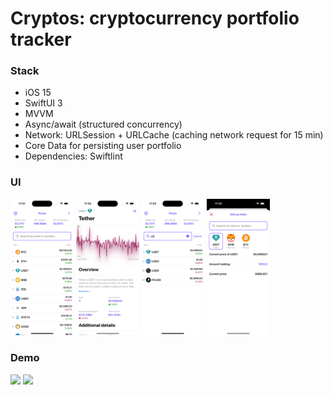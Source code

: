 # Cryptos: cryptocurrency portfolio tracker 

### Stack
* iOS 15
* SwiftUI 3
* MVVM
* Async/await (structured concurrency)
* Network: URLSession + URLCache (caсhing network request for 15 min)
* Core Data for persisting user portfolio
* Dependencies: Swiftlint

### UI
<img src="Content/Screenshots/1.png" width="20%" height=auto /> <img src="Content/Screenshots/2.png" width="20%" height=auto />
<img src="Content/Screenshots/3.png" width="20%" height=auto /> <img src="Content/Screenshots/4.png" width="20%" height=auto />

### Demo
<img src="Content/Gifs/1.gif" width="20%" height=auto /> 
<img src="Content/Gifs/4.gif" width="20%" height=auto />
